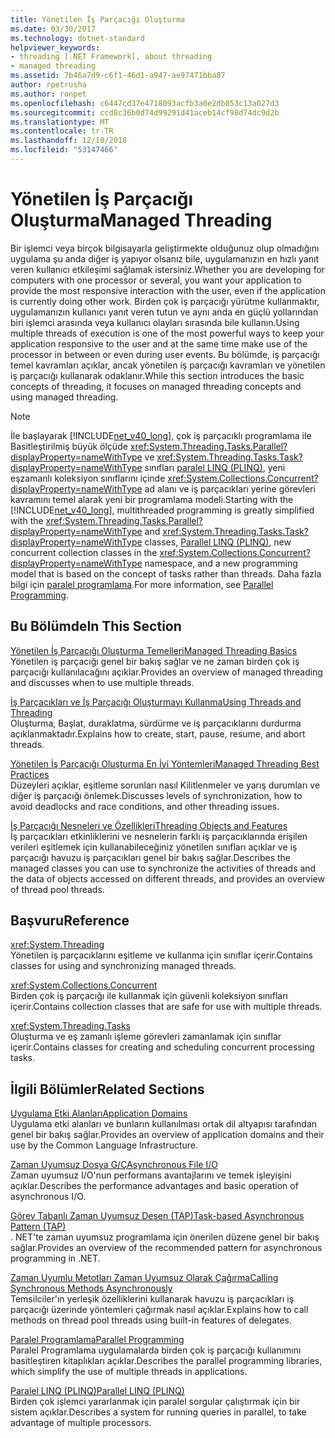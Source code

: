 ```yaml
---
title: Yönetilen İş Parçacığı Oluşturma
ms.date: 03/30/2017
ms.technology: dotnet-standard
helpviewer_keywords:
- threading [.NET Framework], about threading
- managed threading
ms.assetid: 7b46a7d9-c6f1-46d1-a947-ae97471bba87
author: rpetrusha
ms.author: ronpet
ms.openlocfilehash: c6447cd37e4718093acfb3a0e2db053c13a027d3
ms.sourcegitcommit: ccd8c36b0d74d99291d41aceb14cf98d74dc9d2b
ms.translationtype: MT
ms.contentlocale: tr-TR
ms.lasthandoff: 12/10/2018
ms.locfileid: "53147466"
---
```

# <a name="managed-threading"></a><span data-ttu-id="03d89-102">Yönetilen İş Parçacığı Oluşturma</span><span class="sxs-lookup"><span data-stu-id="03d89-102">Managed Threading</span></span>
<span data-ttu-id="03d89-103">Bir işlemci veya birçok bilgisayarla geliştirmekte olduğunuz olup olmadığını uygulama şu anda diğer iş yapıyor olsanız bile, uygulamanızın en hızlı yanıt veren kullanıcı etkileşimi sağlamak istersiniz.</span><span class="sxs-lookup"><span data-stu-id="03d89-103">Whether you are developing for computers with one processor or several, you want your application to provide the most responsive interaction with the user, even if the application is currently doing other work.</span></span> <span data-ttu-id="03d89-104">Birden çok iş parçacığı yürütme kullanmaktır, uygulamanızın kullanıcı yanıt veren tutun ve aynı anda en güçlü yollarından biri işlemci arasında veya kullanıcı olayları sırasında bile kullanın.</span><span class="sxs-lookup"><span data-stu-id="03d89-104">Using multiple threads of execution is one of the most powerful ways to keep your application responsive to the user and at the same time make use of the processor in between or even during user events.</span></span> <span data-ttu-id="03d89-105">Bu bölümde, iş parçacığı temel kavramları açıklar, ancak yönetilen iş parçacığı kavramları ve yönetilen iş parçacığı kullanarak odaklanır.</span><span class="sxs-lookup"><span data-stu-id="03d89-105">While this section introduces the basic concepts of threading, it focuses on managed threading concepts and using managed threading.</span></span>  
  
> [!NOTE]
>  <span data-ttu-id="03d89-106">İle başlayarak [!INCLUDE[net_v40_long](../../../includes/net-v40-long-md.md)], çok iş parçacıklı programlama ile Basitleştirilmiş büyük ölçüde <xref:System.Threading.Tasks.Parallel?displayProperty=nameWithType> ve <xref:System.Threading.Tasks.Task?displayProperty=nameWithType> sınıfları [paralel LINQ (PLINQ)](../../../docs/standard/parallel-programming/parallel-linq-plinq.md), yeni eşzamanlı koleksiyon sınıflarını içinde <xref:System.Collections.Concurrent?displayProperty=nameWithType> ad alanı ve iş parçacıkları yerine görevleri kavramını temel alarak yeni bir programlama modeli.</span><span class="sxs-lookup"><span data-stu-id="03d89-106">Starting with the [!INCLUDE[net_v40_long](../../../includes/net-v40-long-md.md)], multithreaded programming is greatly simplified with the <xref:System.Threading.Tasks.Parallel?displayProperty=nameWithType> and <xref:System.Threading.Tasks.Task?displayProperty=nameWithType> classes, [Parallel LINQ (PLINQ)](../../../docs/standard/parallel-programming/parallel-linq-plinq.md), new concurrent collection classes in the <xref:System.Collections.Concurrent?displayProperty=nameWithType> namespace, and a new programming model that is based on the concept of tasks rather than threads.</span></span> <span data-ttu-id="03d89-107">Daha fazla bilgi için [paralel programlama](../../../docs/standard/parallel-programming/index.md).</span><span class="sxs-lookup"><span data-stu-id="03d89-107">For more information, see [Parallel Programming](../../../docs/standard/parallel-programming/index.md).</span></span>  
  
## <a name="in-this-section"></a><span data-ttu-id="03d89-108">Bu Bölümde</span><span class="sxs-lookup"><span data-stu-id="03d89-108">In This Section</span></span>  
 [<span data-ttu-id="03d89-109">Yönetilen İş Parçacığı Oluşturma Temelleri</span><span class="sxs-lookup"><span data-stu-id="03d89-109">Managed Threading Basics</span></span>](../../../docs/standard/threading/managed-threading-basics.md)  
 <span data-ttu-id="03d89-110">Yönetilen iş parçacığı genel bir bakış sağlar ve ne zaman birden çok iş parçacığı kullanılacağını açıklar.</span><span class="sxs-lookup"><span data-stu-id="03d89-110">Provides an overview of managed threading and discusses when to use multiple threads.</span></span>  
  
 [<span data-ttu-id="03d89-111">İş Parçacıkları ve İş Parçacığı Oluşturmayı Kullanma</span><span class="sxs-lookup"><span data-stu-id="03d89-111">Using Threads and Threading</span></span>](../../../docs/standard/threading/using-threads-and-threading.md)  
 <span data-ttu-id="03d89-112">Oluşturma, Başlat, duraklatma, sürdürme ve iş parçacıklarını durdurma açıklanmaktadır.</span><span class="sxs-lookup"><span data-stu-id="03d89-112">Explains how to create, start, pause, resume, and abort threads.</span></span>  
  
 [<span data-ttu-id="03d89-113">Yönetilen İş Parçacığı Oluşturma En İyi Yöntemleri</span><span class="sxs-lookup"><span data-stu-id="03d89-113">Managed Threading Best Practices</span></span>](../../../docs/standard/threading/managed-threading-best-practices.md)  
 <span data-ttu-id="03d89-114">Düzeyleri açıklar, eşitleme sorunları nasıl Kilitlenmeler ve yarış durumları ve diğer iş parçacığı önlemek.</span><span class="sxs-lookup"><span data-stu-id="03d89-114">Discusses levels of synchronization, how to avoid deadlocks and race conditions, and other threading issues.</span></span>  
  
 [<span data-ttu-id="03d89-115">İş Parçacığı Nesneleri ve Özellikleri</span><span class="sxs-lookup"><span data-stu-id="03d89-115">Threading Objects and Features</span></span>](../../../docs/standard/threading/threading-objects-and-features.md)  
 <span data-ttu-id="03d89-116">İş parçacıkları etkinliklerini ve nesnelerin farklı iş parçacıklarında erişilen verileri eşitlemek için kullanabileceğiniz yönetilen sınıfları açıklar ve iş parçacığı havuzu iş parçacıkları genel bir bakış sağlar.</span><span class="sxs-lookup"><span data-stu-id="03d89-116">Describes the managed classes you can use to synchronize the activities of threads and the data of objects accessed on different threads, and provides an overview of thread pool threads.</span></span>  
  
## <a name="reference"></a><span data-ttu-id="03d89-117">Başvuru</span><span class="sxs-lookup"><span data-stu-id="03d89-117">Reference</span></span>  
 <xref:System.Threading>  
 <span data-ttu-id="03d89-118">Yönetilen iş parçacıklarını eşitleme ve kullanma için sınıflar içerir.</span><span class="sxs-lookup"><span data-stu-id="03d89-118">Contains classes for using and synchronizing managed threads.</span></span>  
  
 <xref:System.Collections.Concurrent>  
 <span data-ttu-id="03d89-119">Birden çok iş parçacığı ile kullanmak için güvenli koleksiyon sınıfları içerir.</span><span class="sxs-lookup"><span data-stu-id="03d89-119">Contains collection classes that are safe for use with multiple threads.</span></span>  
  
 <xref:System.Threading.Tasks>  
 <span data-ttu-id="03d89-120">Oluşturma ve eş zamanlı işleme görevleri zamanlamak için sınıflar içerir.</span><span class="sxs-lookup"><span data-stu-id="03d89-120">Contains classes for creating and scheduling concurrent processing tasks.</span></span>  
  
## <a name="related-sections"></a><span data-ttu-id="03d89-121">İlgili Bölümler</span><span class="sxs-lookup"><span data-stu-id="03d89-121">Related Sections</span></span>  
 [<span data-ttu-id="03d89-122">Uygulama Etki Alanları</span><span class="sxs-lookup"><span data-stu-id="03d89-122">Application Domains</span></span>](../../../docs/framework/app-domains/application-domains.md)  
 <span data-ttu-id="03d89-123">Uygulama etki alanları ve bunların kullanılması ortak dil altyapısı tarafından genel bir bakış sağlar.</span><span class="sxs-lookup"><span data-stu-id="03d89-123">Provides an overview of application domains and their use by the Common Language Infrastructure.</span></span>  
  
 [<span data-ttu-id="03d89-124">Zaman Uyumsuz Dosya G/Ç</span><span class="sxs-lookup"><span data-stu-id="03d89-124">Asynchronous File I/O</span></span>](../../../docs/standard/io/asynchronous-file-i-o.md)  
 <span data-ttu-id="03d89-125">Zaman uyumsuz I/O'nun performans avantajlarını ve temek işleyişini açıklar.</span><span class="sxs-lookup"><span data-stu-id="03d89-125">Describes the performance advantages and basic operation of asynchronous I/O.</span></span>  
  
 [<span data-ttu-id="03d89-126">Görev Tabanlı Zaman Uyumsuz Desen (TAP)</span><span class="sxs-lookup"><span data-stu-id="03d89-126">Task-based Asynchronous Pattern (TAP)</span></span>](../../../docs/standard/asynchronous-programming-patterns/task-based-asynchronous-pattern-tap.md)  
 <span data-ttu-id="03d89-127">. NET'te zaman uyumsuz programlama için önerilen düzene genel bir bakış sağlar.</span><span class="sxs-lookup"><span data-stu-id="03d89-127">Provides an overview of the recommended pattern for asynchronous programming in .NET.</span></span>  
  
 [<span data-ttu-id="03d89-128">Zaman Uyumlu Metotları Zaman Uyumsuz Olarak Çağırma</span><span class="sxs-lookup"><span data-stu-id="03d89-128">Calling Synchronous Methods Asynchronously</span></span>](../../../docs/standard/asynchronous-programming-patterns/calling-synchronous-methods-asynchronously.md)  
 <span data-ttu-id="03d89-129">Temsilciler'ın yerleşik özelliklerini kullanarak havuzu iş parçacıkları iş parçacığı üzerinde yöntemleri çağırmak nasıl açıklar.</span><span class="sxs-lookup"><span data-stu-id="03d89-129">Explains how to call methods on thread pool threads using built-in features of delegates.</span></span>  
  
 [<span data-ttu-id="03d89-130">Paralel Programlama</span><span class="sxs-lookup"><span data-stu-id="03d89-130">Parallel Programming</span></span>](../../../docs/standard/parallel-programming/index.md)  
 <span data-ttu-id="03d89-131">Paralel Programlama uygulamalarda birden çok iş parçacığı kullanımını basitleştiren kitaplıkları açıklar.</span><span class="sxs-lookup"><span data-stu-id="03d89-131">Describes the parallel programming libraries, which simplify the use of multiple threads in applications.</span></span>  
  
 [<span data-ttu-id="03d89-132">Paralel LINQ (PLINQ)</span><span class="sxs-lookup"><span data-stu-id="03d89-132">Parallel LINQ (PLINQ)</span></span>](../../../docs/standard/parallel-programming/parallel-linq-plinq.md)  
 <span data-ttu-id="03d89-133">Birden çok işlemci yararlanmak için paralel sorgular çalıştırmak için bir sistem açıklar.</span><span class="sxs-lookup"><span data-stu-id="03d89-133">Describes a system for running queries in parallel, to take advantage of multiple processors.</span></span>
